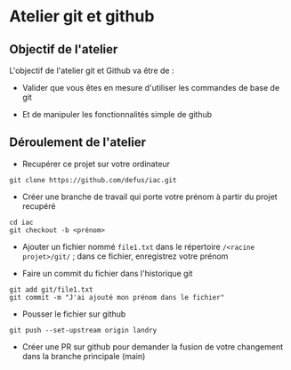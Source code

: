 # Atelier git et github

## Objectif de l'atelier

L'objectif de l'atelier git et Github va être de :

* Valider que vous êtes en mesure d'utiliser les commandes de base de git 

* Et de manipuler les fonctionnalités simple de github

## Déroulement de l'atelier


* Recupérer ce projet sur votre ordinateur​
```
git clone https://github.com/defus/iac.git​
```

* Créer une branche de travail qui porte votre prénom à partir du projet recupéré​
```
cd iac​
git checkout -b <prénom>​
```

* Ajouter un fichier nommé `file1.txt` dans le répertoire `/<racine projet>/git/` ; dans ce fichier, enregistrez votre prénom

* Faire un commit du fichier dans l'historique git
```
git add git/file1.txt
git commit -m "J'ai ajouté mon prénom dans le fichier"
```

* Pousser le fichier sur github​
```
git push --set-upstream origin landry
```

* Créer une PR sur github pour demander la fusion de votre changement dans la branche principale (main)

